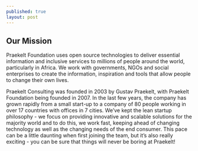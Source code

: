 ```yaml
---
published: true
layout: post
---
```




## Our Mission

Praekelt Foundation uses open source technologies to deliver essential information and inclusive services to millions of people around the world, particularly in Africa. We work with governments, NGOs and social enterprises to create the information, inspiration and tools that allow people to change their own lives.

Praekelt Consulting was founded in 2003 by Gustav Praekelt, with Praekelt Foundation being founded in 2007. In the last few years, the company has grown rapidly from a small start-up to a company of 80 people working in over 17 countries with offices in 7 cities. We’ve kept the lean startup philosophy - we focus on providing innovative and scalable solutions for the majority world and to do this, we work fast, keeping ahead of changing technology as well as the changing needs of the end consumer. This pace can be a little daunting when first joining the team, but it’s also really exciting - you can be sure that things will never be boring at Praekelt!
